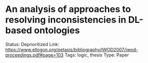 # An analysis of approaches to resolving inconsistencies in DL-based ontologies

Status: Deprioritized
Link: https://www.ellogon.org/petasis/bibliography/IWOD2007/iwod-proceedings.pdf#page=103
Tags: logic, thesis
Type: Paper
